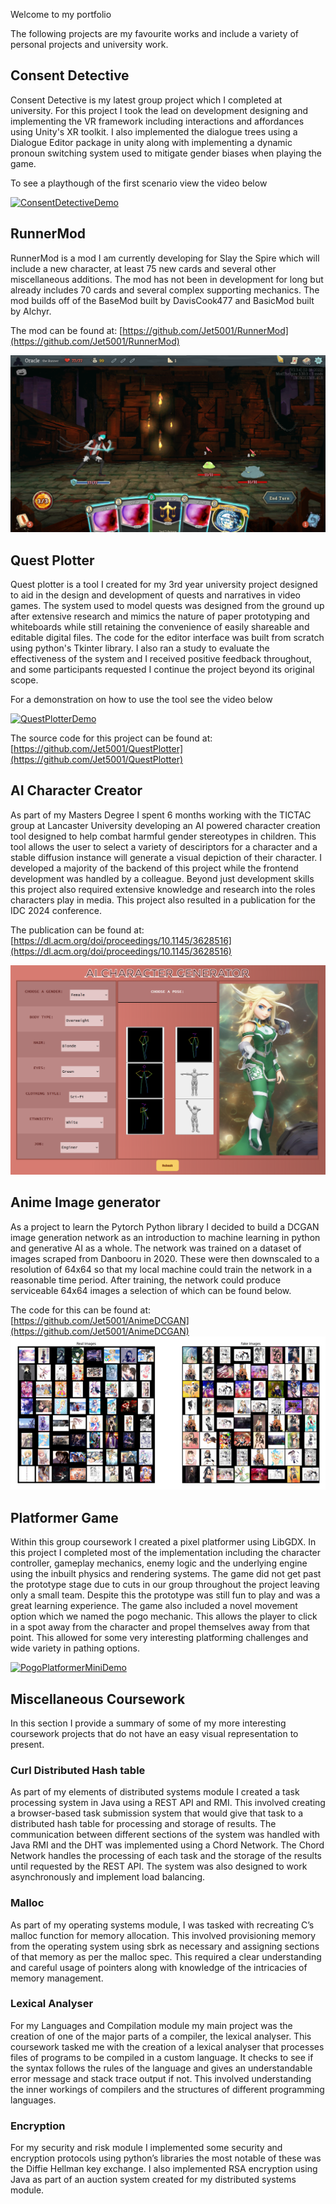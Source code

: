 Welcome to my portfolio

The following projects are my favourite works and include a variety of personal projects and university work.

## Consent Detective
Consent Detective is my latest group project which I completed at university.
For this project I took the lead on development designing and implementing the VR framework including interactions and affordances using Unity's XR toolkit.
I also implemented the dialogue trees using a Dialogue Editor package in unity along with implementing a dynamic pronoun switching system used to mitigate gender biases when playing the game.

To see a playthough of the first scenario view the video below

[![ConsentDetectiveDemo](http://img.youtube.com/vi/m_3OjZrgXoE/0.jpg)](http://www.youtube.com/watch?v=m_3OjZrgXoE "Consent Detective Scenario 1")


## RunnerMod
RunnerMod is a mod I am currently developing for Slay the Spire which will include a new character, at least 75 new cards and several other miscellaneous additions. The mod has not been in development for long but already includes 70 cards and several complex supporting mechanics. The mod builds off of the BaseMod built by DavisCook477 and BasicMod built by Alchyr.

The mod can be found at: [https://github.com/Jet5001/RunnerMod](https://github.com/Jet5001/RunnerMod)

![RunnerModScreenshot](/Assets/Images/RunnerMod2.png)

## Quest Plotter
Quest plotter is a tool I created for my 3rd year university project designed to aid in the design and development of quests and narratives in video games.
The system used to model quests was designed from the ground up after extensive research and mimics the nature of paper prototyping and whiteboards while still retaining the convenience of easily shareable and editable digital files. The code for the editor interface was built from scratch using python's Tkinter library. I also ran a study to evaluate the effectiveness of the system and I received positive feedback throughout, and some participants requested I continue the project beyond its original scope.

For a demonstration on how to use the tool see the video below

[![QuestPlotterDemo](http://img.youtube.com/vi/JmZ5pyrpeVo/0.jpg)](http://www.youtube.com/watch?v=JmZ5pyrpeVo "Quest Plotter Demo")

The source code for this project can be found at: [https://github.com/Jet5001/QuestPlotter](https://github.com/Jet5001/QuestPlotter)

## AI Character Creator
As part of my Masters Degree I spent 6 months working with the TICTAC group at Lancaster University developing an AI powered character creation tool designed to help combat harmful gender stereotypes in children. This tool allows the user to select a variety of desciriptors for a character and a stable diffusion instance will generate a visual depiction of their character. I developed a majority of the backend of this project while the frontend development was handled by a colleague. Beyond just development skills this project also required extensive knowledge and research into the roles characters play in media. This project also resulted in a publication for the IDC 2024 conference.

The publication can be found at: [https://dl.acm.org/doi/proceedings/10.1145/3628516](https://dl.acm.org/doi/proceedings/10.1145/3628516)

![AICharacterCreatorScreenshot](Assets/Images/AiCharacterCreatorImg.png)


## Anime Image generator
As a project to learn the Pytorch Python library I decided to build a DCGAN image generation network as an introduction to machine learning in python and generative AI as a whole. The network was trained on a dataset of images scraped from Danbooru in 2020. These were then downscaled to a resolution of 64x64 so that my local machine could train the network in a reasonable time period. After training, the network could produce serviceable 64x64 images a selection of which can be found below.

The code for this can be found at: [https://github.com/Jet5001/AnimeDCGAN](https://github.com/Jet5001/AnimeDCGAN)
![GeneratedAnimeImages](/Assets/Images/GeneratedImages.png)

## Platformer Game
Within this group coursework I created a pixel platformer using LibGDX. In this project I completed most of the implementation including the character controller, gameplay mechanics, enemy logic and the underlying engine using the inbuilt physics and rendering systems. The game did not get past the prototype stage due to cuts in our group throughout the project leaving only a small team. Despite this the prototype was still fun to play and was a great learning experience. The game also included a novel movement option which we named the pogo mechanic. This allows the player to click in a spot away from the character and propel themselves away from that point. This allowed for some very interesting platforming challenges and wide variety in pathing options.

[![PogoPlatformerMiniDemo](http://img.youtube.com/vi/KNkQrM1zvbw/0.jpg)](http://www.youtube.com/watch?v=KNkQrM1zvbw "Pogo Platformer Mini Demo")

## Miscellaneous Coursework
In this section I provide a summary of some of my more interesting coursework projects that do not have an easy visual representation to present.

### Curl Distributed Hash table
As part of my elements of distributed systems module I created a task processing system in Java using a REST API and RMI. This involved creating a browser-based task submission system that would give that task to a distributed hash table for processing and storage of results.  The communication between different sections of the system was handled with Java RMI and the DHT was implemented using a Chord Network.
The Chord Network handles the processing of each task and the storage of the results until requested by the REST API. The system was also designed to work asynchronously and implement load balancing.

### Malloc
As part of my operating systems module, I was tasked with recreating C’s malloc function for memory allocation. This involved provisioning memory from the operating system using sbrk as necessary and assigning sections of that memory as per the malloc spec. This required a clear understanding and careful usage of pointers along with knowledge of the intricacies of memory management.

### Lexical Analyser
For my Languages and Compilation module my main project was the creation of one of the major parts of a compiler, the lexical analyser. This coursework tasked me with the creation of a lexical analyser that processes files of programs to be compiled in a custom language. It checks to see if the syntax follows the rules of the language and gives an understandable error message and stack trace output if not. This involved understanding the inner workings of compilers and the structures of different programming languages.

### Encryption 
For my security and risk module I implemented some security and encryption protocols using python’s libraries the most notable of these was the Diffie Hellman key exchange. I also implemented RSA encryption using Java as part of an auction system created for my distributed systems module.


